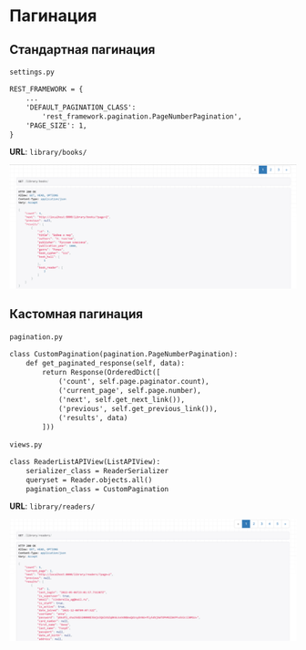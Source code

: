 # Пагинация

## Стандартная пагинация
`settings.py`
```
REST_FRAMEWORK = {
    ...
    'DEFAULT_PAGINATION_CLASS': 
        'rest_framework.pagination.PageNumberPagination',
    'PAGE_SIZE': 1,
}
```
**URL**: `library/books/`

![Standard pagination](img/standard_pagination.png "Standard pagination")

## Кастомная пагинация
`pagination.py`
```
class CustomPagination(pagination.PageNumberPagination):
    def get_paginated_response(self, data):
        return Response(OrderedDict([
            ('count', self.page.paginator.count),
            ('current_page', self.page.number),
            ('next', self.get_next_link()),
            ('previous', self.get_previous_link()),
            ('results', data)
        ]))
```

`views.py`
```
class ReaderListAPIView(ListAPIView):
    serializer_class = ReaderSerializer
    queryset = Reader.objects.all()
    pagination_class = CustomPagination
```

**URL**: `library/readers/`

![Custom pagination](img/custom_pagination.png "Custom pagination")